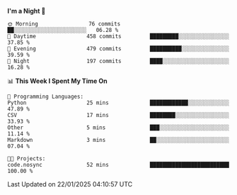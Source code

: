 <!--START_SECTION:waka-->
**I'm a Night 🦉** 

```text
🌞 Morning                76 commits          ██░░░░░░░░░░░░░░░░░░░░░░░   06.28 % 
🌆 Daytime                458 commits         █████████░░░░░░░░░░░░░░░░   37.85 % 
🌃 Evening                479 commits         ██████████░░░░░░░░░░░░░░░   39.59 % 
🌙 Night                  197 commits         ████░░░░░░░░░░░░░░░░░░░░░   16.28 % 
```


📊 **This Week I Spent My Time On** 

```text
💬 Programming Languages: 
Python                   25 mins             ████████████░░░░░░░░░░░░░   47.89 % 
CSV                      17 mins             ████████░░░░░░░░░░░░░░░░░   33.93 % 
Other                    5 mins              ███░░░░░░░░░░░░░░░░░░░░░░   11.14 % 
Markdown                 3 mins              ██░░░░░░░░░░░░░░░░░░░░░░░   07.04 % 

🐱‍💻 Projects: 
code.nosync              52 mins             █████████████████████████   100.00 % 
```


 Last Updated on 22/01/2025 04:10:57 UTC
<!--END_SECTION:waka-->
